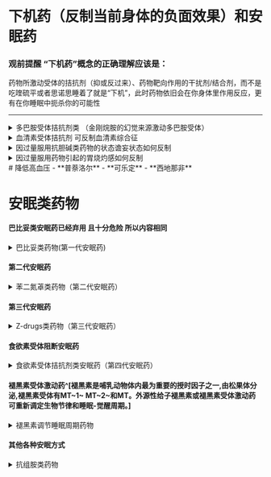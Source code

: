 ﻿
# 下机药（反制当前身体的负面效果）和安眠药
### 观前提醒 “下机药”概念的正确理解应该是：
药物所激动受体的拮抗剂（抑或反过来）、药物靶向作用的干扰剂/结合剂，而不是吃喹硫平或者思诺思睡着了就是“下机”，此时药物依旧会在你身体里作用反应，更有在你睡眠中扼杀你的可能性

---


<details>
  <summary>多巴胺受体拮抗剂类 （金刚烷胺的幻觉来源激动多巴胺受体）</summary>

  - [罗通定](/drug/罗通定)---------**推荐**
  
  - [布南色林](/drug/布南色林)
  
  - [氯丙嗪](/drug/CPZ)
  
  - [氟哌啶醇](/drug/氟哌啶醇)
  
  - [舒必利](/drug/舒必利)
  
  - [异丙嗪](/drug/异丙嗪)
  
  - [喹硫平](/drug/QTP)
  
</details>

    
<details>    
  <summary>血清素受体拮抗剂 可反制血清素综合征 </summary>
  
  - *[赛庚啶](/drug/赛庚啶)-------推荐
  
  - [喹硫平](/drug/QTP)
  
  - [溴隐亭](/drug/溴隐亭)
  
  - [氯丙嗪](/drug/CPZ)
  
  - [异丙嗪](/drug/异丙嗪)
  
  - [舒必利](/drug/舒必利)
  
</details>
     
  
  <details> 
<summary> 因过量服用抗胆碱类药物的状态谵妄状态如何反制 </summary>
  
  抗N胆碱：抽烟、尼古丁贴片
  
  抗M胆碱：确定当前是谵妄状态再服用1-2t[胆碱酯酶抑制剂](/drug/ChEI)
  
  
  
  </details> 
  
  <details>
  <summary>因过量服用药物引起的胃烧灼感如何反制</summary>
 ［铝碳酸镁咀嚼片］
  
  ［碳酸氢钠片］
  </details>
# 降低高血压
- **普萘洛尔**
- **可乐定**
- **西地那非**
  
  
  
# 安眠类药物

#### 巴比妥类安眠药已经弃用 且十分危险 所以内容相同

 <details> 
  <summary>巴比妥类药物(第一代安眠药)</summary>
  
  - [阿洛巴比妥](/drug/巴比妥类安眠药)
  - [异戊巴比妥](/drug/巴比妥类安眠药)
  - [阿普巴比妥](/drug/巴比妥类安眠药)
  - [巴比妥](/drug/巴比妥类安眠药)
  - [巴比妥](/drug/巴比妥类安眠药)
  - [溴烯巴比妥](/drug/巴比妥类安眠药)
  - [戊巴比妥](/drug/巴比妥类安眠药)
  - [苯巴比妥](/drug/巴比妥类安眠药)
  - [司可巴比妥](/drug/巴比妥类安眠药)
  
  </details>
     
####    第二代安眠药 
  <details> 
   <summary>苯二氮䓬类药物（第二代安眠药）</summary>
 
  - [三唑仑](/drug/三唑仑)
  - [奥沙西泮](/drug/奥沙西泮)
  - [阿普唑仑](/drug/阿普唑仑)
  - [艾司唑仑](/drug/艾司唑仑)
  - [劳拉西泮](/drug/劳拉西泮)
  - [替马西泮](/drug/替马西泮)
  - [氯硝西泮](/drug/氯硝西泮)
  - [地西泮](/drug/地西泮)
  - [氯西泮](/drug/氯西泮)
  - [氯氮卓](/drug/氯氮卓)
  - [夸西泮](/drug/夸西泮)

  </details>
 
#### 第三代安眠药 

  <details> 
  <summary>Z-drugs类药物（第三代安眠药）</summary>
  
  - [唑吡坦](/drug/唑吡坦)^[英语文名Zolpidem]
  - [佐匹克隆](/drug/佐匹克隆)^[英语文名Zopiclone]
  - [右佐匹克隆](/drug/右佐匹克隆)
  - [扎来普隆](/drug/扎来普隆)^[英语文名Zaleplon]
  
  </details>
  
#### 食欲素受体阻断安眠药
  
  <details>
  <summary>食欲素受体拮抗剂类安眠药（第四代安眠药）</summary>
  
  - [苏沃雷生](/drug/苏沃雷生)
  - [达利雷生](/drug/达利雷生)
  - [莱博雷生](/drug/莱博雷生)
  
  </details>
  
#### 褪黑素受体激动药^[褪黑素是哺乳动物体内最为重要的授时因子之一,由松果体分泌,褪黑素受体有MT~1~ MT~2~和MT。外源性给子褪黑素或褪黑素受体激动药可重新调定生物节律和睡眠-觉醒周期。]

<details>
  <summary>褪黑素调节睡眠周期药物</summary>
  
  - 雷美替胺
  - 阿戈拉美丁
  
  </details>
  
  #### 其他各种安眠方式
  
  <details>
  <summary>抗组胺类药物</summary>
  
  - [氯苯那敏](/drug/氯苯那敏)
  - [溴苯那敏](/drug/溴苯那敏)
  - [多西拉敏](/drug/多西拉敏)
  - [多塞平](/drug/Doxepin）
  - [异丙嗪](/drug/异丙嗪)
  底下这些都挺烂的，除非真的睡不着不然最好别吃
  - [喹硫平](/drug/QTP)
  - 苯硝那敏
  - 奥氮平
  - 米氮平
  - 氯氮平
  
  </details>
  
  
  
  
  
